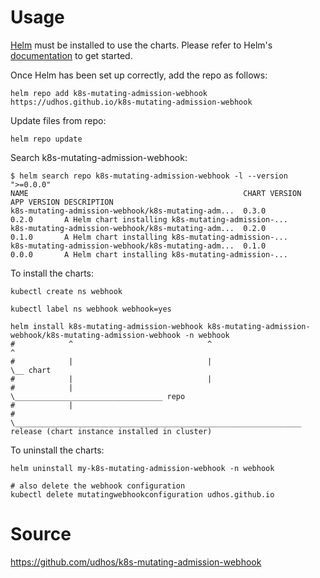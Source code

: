 # Usage

[Helm](https://helm.sh) must be installed to use the charts.  Please refer to
Helm's [documentation](https://helm.sh/docs) to get started.

Once Helm has been set up correctly, add the repo as follows:

    helm repo add k8s-mutating-admission-webhook https://udhos.github.io/k8s-mutating-admission-webhook

Update files from repo:

    helm repo update

Search k8s-mutating-admission-webhook:

    $ helm search repo k8s-mutating-admission-webhook -l --version ">=0.0.0"
    NAME                                              	CHART VERSION	APP VERSION	DESCRIPTION
    k8s-mutating-admission-webhook/k8s-mutating-adm...	0.3.0        	0.2.0      	A Helm chart installing k8s-mutating-admission-...
    k8s-mutating-admission-webhook/k8s-mutating-adm...	0.2.0        	0.1.0      	A Helm chart installing k8s-mutating-admission-...
    k8s-mutating-admission-webhook/k8s-mutating-adm...	0.1.0        	0.0.0      	A Helm chart installing k8s-mutating-admission-...

To install the charts:

    kubectl create ns webhook

    kubectl label ns webhook webhook=yes

    helm install k8s-mutating-admission-webhook k8s-mutating-admission-webhook/k8s-mutating-admission-webhook -n webhook
    #            ^                              ^                              ^
    #            |                              |                               \__ chart
    #            |                              |
    #            |                               \_________________________________ repo
    #            |
    #             \________________________________________________________________ release (chart instance installed in cluster)

To uninstall the charts:

    helm uninstall my-k8s-mutating-admission-webhook -n webhook

    # also delete the webhook configuration
    kubectl delete mutatingwebhookconfiguration udhos.github.io

# Source

<https://github.com/udhos/k8s-mutating-admission-webhook>
